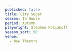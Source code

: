 ```yaml
---
published: false
title: City Sugar
season: In House
period: Autumn
playwright: Stephen Poliakoff
season_sort: 50
venue:
  - New Theatre
---
```


